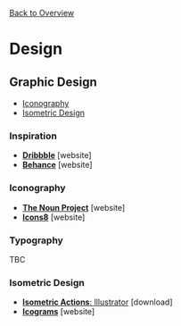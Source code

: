 [Back to Overview](https://github.com/philippstangl/whatever/blob/master/README.md)

# Design

## Graphic Design
* [Iconography](#iconography)  
* [Isometric Design](#isometric-design)

### Inspiration
* [**Dribbble**](https://dribbble.com/) [website]  
* [**Behance**](https://www.behance.net/) [website]  

### Iconography
* [**The Noun Project**](https://thenounproject.com/) [website]  
* [**Icons8**](https://icons8.com/icons) [website]  

### Typography
TBC

### Isometric Design
* [**Isometric Actions**: Illustrator](https://goo.gl/eDGT1s) [download]  
* [**Icograms**](https://icograms.com/) [website]  
